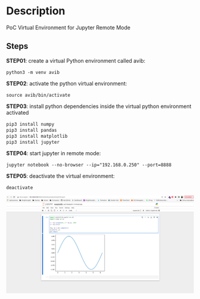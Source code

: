 # Description
PoC Virtual Environment for Jupyter Remote Mode

## Steps

**STEP01**: create a virtual Python environment called avib:

```shell
python3 -m venv avib
```

**STEP02**: activate the python virtual environment:

```shell
source avib/bin/activate                                      
```

**STEP03**: install python dependencies inside the virtual python environment activated

```shell
pip3 install numpy
pip3 install pandas
pip3 install matplotlib
pip3 install jupyter
```

**STEP04**: start jupyter in remote mode:

```shell
jupyter notebook --no-browser --ip="192.168.0.250" --port=8888
```

**STEP05**: deactivate the virtual environment:

```shell
deactivate
```


![Remote Jupyter](captures/Remote_Jupyter.png "Remote Jupyter")
